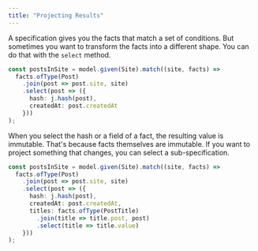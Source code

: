 ```yaml
---
title: "Projecting Results"
---
```


A specification gives you the facts that match a set of conditions.
But sometimes you want to transform the facts into a different shape.
You can do that with the `select` method.

```typescript
const postsInSite = model.given(Site).match((site, facts) =>
  facts.ofType(Post)
    .join(post => post.site, site)
    .select(post => ({
      hash: j.hash(post),
      createdAt: post.createdAt
    }))
);
```

When you select the hash or a field of a fact, the resulting value is immutable.
That's because facts themselves are immutable.
If you want to project something that changes, you can select a sub-specification.

```typescript
const postsInSite = model.given(Site).match((site, facts) =>
  facts.ofType(Post)
    .join(post => post.site, site)
    .select(post => ({
      hash: j.hash(post),
      createdAt: post.createdAt,
      titles: facts.ofType(PostTitle)
        .join(title => title.post, post)
        .select(title => title.value)
    }))
);
```